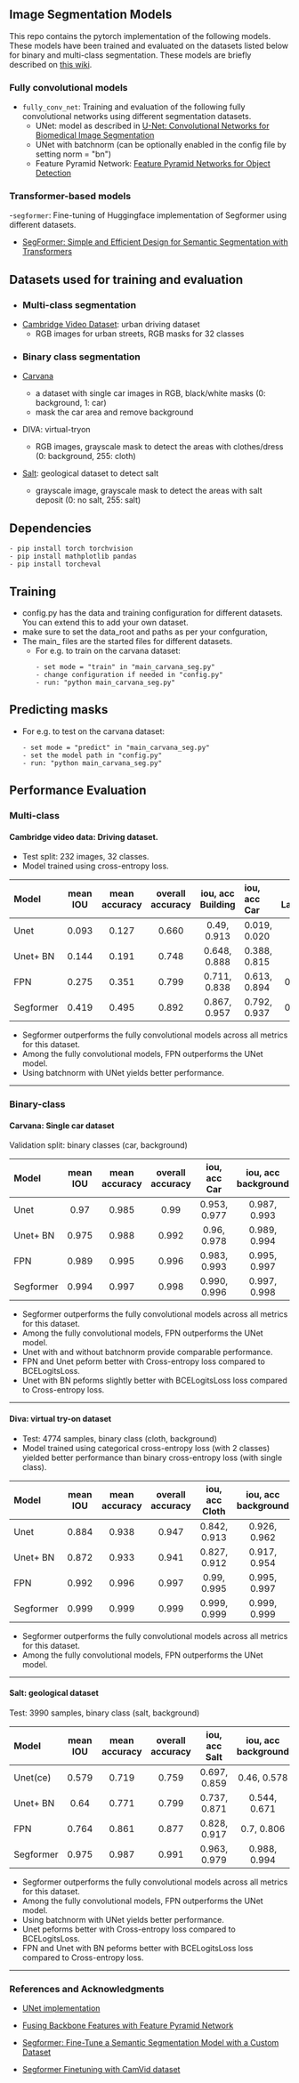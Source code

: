 ## Image Segmentation Models

This repo contains the pytorch implementation of the following models. These models have been trained and evaluated on the datasets listed below for binary and multi-class segmentation. These models are briefly described on [this wiki](https://github.com/athenas-lab/Segmentation_Models/wiki).

### Fully convolutional models
- ```fully_conv_net```: Training and evaluation of the following fully convolutional networks using different segmentation datasets.
  - UNet: model as described in [U-Net: Convolutional Networks for Biomedical Image Segmentation](https://arxiv.org/abs/1505.04597)
  - UNet with batchnorm (can be optionally enabled in the config file by setting norm = "bn")
  - Feature Pyramid Network: [Feature Pyramid Networks for Object Detection](https://arxiv.org/pdf/1612.03144)
  
### Transformer-based models
-```segformer```: Fine-tuning of Huggingface implementation of Segformer using different datasets.
 - [SegFormer: Simple and Efficient Design for Semantic Segmentation with Transformers](https://arxiv.org/abs/2105.15203)

## Datasets used for training and evaluation

- ### Multi-class segmentation
* [Cambridge Video Dataset](https://www.kaggle.com/datasets/carlolepelaars/camvid): urban driving dataset
  - RGB images for urban streets, RGB masks for 32 classes
 
- ### Binary class segmentation
- [Carvana](https://www.kaggle.com/competitions/carvana-image-masking-challenge)
   - a dataset with single car images in RGB,  black/white masks (0: background, 1: car)
   - mask the car area and remove background
 
- DIVA: virtual-tryon
  - RGB images, grayscale mask to detect the areas with clothes/dress (0: background,  255: cloth)
     
- [Salt](https://www.kaggle.com/c/tgs-salt-identification-challenge/overview): geological dataset to detect salt
   - grayscale image, grayscale mask to detect the areas with salt deposit (0: no salt, 255: salt)


## Dependencies
```
- pip install torch torchvision
- pip install mathplotlib pandas
- pip install torcheval
```



## Training
- config.py has the data and training configuration for different datasets. You can extend this to 
add your own dataset.
- make sure to set the data_root and paths as per your confguration,
- The main_ files are the started files for different datasets. 
  - For e.g. to train on the carvana dataset: 
    ```
    - set mode = "train" in "main_carvana_seg.py"
    - change configuration if needed in "config.py"
    - run: "python main_carvana_seg.py"
    ```  

## Predicting masks
  - For e.g. to test on the carvana dataset:
    ```
    - set mode = "predict" in "main_carvana_seg.py"
    - set the model path in "config.py"
    - run: "python main_carvana_seg.py"
    ```

## Performance Evaluation

### Multi-class

#### Cambridge video data: Driving dataset. 
- Test split: 232 images, 32 classes.
- Model trained using cross-entropy loss.

| Model    | mean IOU | mean accuracy | overall accuracy | iou, acc Building|iou, acc Car|iou, acc LaneMkgsDriv|iou, acc Pedestrian|iou, acc Sidewalk|iou, acc SUVPickupTruck|iou, acc TrafficLight|
|:---------|:--------:|:-------------:|:----------------:|:----------------:|:-----------|:-------------------:|:-----------------:|:---------------:|:---------------------:|:-------------------:|
| Unet     | 0.093    |   0.127       | 0.660            | 0.49, 0.913      |0.019, 0.020|0, 0             |0, 0               |0.321, 0.505     |0,  0             |0, 0                 | 
| Unet+ BN | 0.144    |   0.191       | 0.748            | 0.648, 0.888     |0.388, 0.815|0, 0             |0, 0               |0.593, 0.771     |0.0, 0.0          |0.0, 0.0             |
| FPN      | 0.275    |   0.351       | 0.799            | 0.711, 0.838     |0.613, 0.894|0.284, 0.352     |0.168, 0.281       |0.697, 0.870     |0.064, 0.067       |0.282, 0.326         |    
| Segformer| 0.419    |   0.495       | 0.892            | 0.867, 0.957     |0.792, 0.937|0.503, 0.584     |0.442, 0.618       |0.815, 0.938     |0.322, 0.506       |0.592, 0.736         | 

- Segformer outperforms the fully convolutional models across all metrics for this dataset.
- Among the fully convolutional models, FPN outperforms the UNet model.
- Using batchnorm with UNet yields better performance.
----------------------------------------------------------------------------------------------------------------------------------------------------------------------------------------------------

### Binary-class

#### Carvana: Single car dataset
Validation split: binary classes (car, background)

| Model    | mean IOU | mean accuracy | overall accuracy | iou, acc Car     | iou, acc background|
|:---------|:--------:|:-------------:|:----------------:|:----------------:|:------------------:|
| Unet     |   0.97   | 0.985         |    0.99          | 0.953, 0.977     | 0.987, 0.993       |
| Unet+ BN |   0.975  | 0.988         |    0.992         | 0.96,  0.978     | 0.989, 0.994       |
| FPN      |   0.989  | 0.995         |    0.996         | 0.983, 0.993     | 0.995, 0.997       | 
| Segformer|   0.994  | 0.997         |    0.998         | 0.990, 0.996     | 0.997, 0.998       |

- Segformer outperforms the fully convolutional models across all metrics for this dataset.
- Among the fully convolutional models, FPN outperforms the UNet model.
- Unet with and without batchnorm provide comparable performance.
- FPN and Unet peform better with Cross-entropy loss compared to BCELogitsLoss.
- Unet with BN peforms slightly better with BCELogitsLoss loss compared to Cross-entropy loss.
----------------------------------------------------------------------------------------------------------------------------------------------------------------------------------------------------

#### Diva: virtual try-on dataset
- Test: 4774 samples, binary class (cloth, background)
- Model trained using categorical cross-entropy loss (with 2 classes) yielded better performance than binary cross-entropy loss (with single class). 

| Model    | mean IOU | mean accuracy | overall accuracy | iou, acc Cloth   | iou, acc background|
|:---------|:--------:|:-------------:|:----------------:|:----------------:|:------------------:|
| Unet     |   0.884  |  0.938        |    0.947         | 0.842, 0.913     | 0.926, 0.962       |
| Unet+ BN |   0.872  |  0.933        |    0.941         | 0.827, 0.912     | 0.917, 0.954       |
| FPN      |   0.992  |  0.996        |    0.997         | 0.99,  0.995     | 0.995, 0.997       |
| Segformer|   0.999  |  0.999        |    0.999         | 0.999, 0.999     | 0.999, 0.999       |

- Segformer outperforms the fully convolutional models across all metrics for this dataset.
- Among the fully convolutional models, FPN outperforms the UNet model.
----------------------------------------------------------------------------------------------------------------------------------------------------------------------------------------------------

#### Salt: geological dataset
Test: 3990 samples, binary class (salt, background)

| Model    | mean IOU | mean accuracy | overall accuracy | iou, acc Salt   | iou, acc background|
|:---------|:--------:|:-------------:|:----------------:|:----------------:|:------------------:|
| Unet(ce) |   0.579  |  0.719        |    0.759         | 0.697, 0.859     | 0.46, 0.578        |
| Unet+ BN |   0.64   |  0.771        |    0.799         | 0.737, 0.871     | 0.544, 0.671       |
| FPN      |   0.764  |  0.861        |    0.877         | 0.828, 0.917     | 0.7, 0.806         |  
| Segformer|   0.975  |  0.987        |    0.991         | 0.963, 0.979     | 0.988, 0.994       |

- Segformer outperforms the fully convolutional models across all metrics for this dataset.
- Among the fully convolutional models, FPN outperforms the UNet model.
- Using batchnorm with UNet yields better performance.
- Unet peforms better with Cross-entropy loss compared to BCELogitsLoss.
- FPN and Unet with BN peforms better with BCELogitsLoss loss compared to Cross-entropy loss.
----------------------------------------------------------------------------------------------------------------------------------------------------------------------------------------------------


### References and Acknowledgments
- [UNet implementation](https://pyimagesearch.com/2021/11/08/u-net-training-image-segmentation-models-in-pytorch/)

- [Fusing Backbone Features with Feature Pyramid Network](https://medium.com/@freshtechyy/fusing-backbone-features-using-feature-pyramid-network-fpn-c652aa6a264b)
- [Segformer: Fine-Tune a Semantic Segmentation Model with a Custom Dataset](https://huggingface.co/blog/fine-tune-segformer)
- [Segformer Finetuning with CamVid dataset](https://github.com/CherifiImene/buildings_and_road_segmentation/blob/main/data_handler/data.py)

